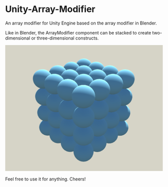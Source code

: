 # Unity-Array-Modifier
An array modifier for Unity Engine based on the array modifier in Blender.

Like in Blender, the ArrayModifier component can be stacked to create two-dimensional or three-dimensional constructs.

![](Images/Screenshot1.png)

Feel free to use it for anything.
Cheers!
